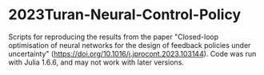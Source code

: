 # 2023Turan-Neural-Control-Policy

Scripts for reproducing the results from the paper "Closed-loop optimisation of neural networks for the design of feedback
policies under uncertainty" (https://doi.org/10.1016/j.jprocont.2023.103144).
Code was run with Julia 1.6.6, and may not work with later versions.
